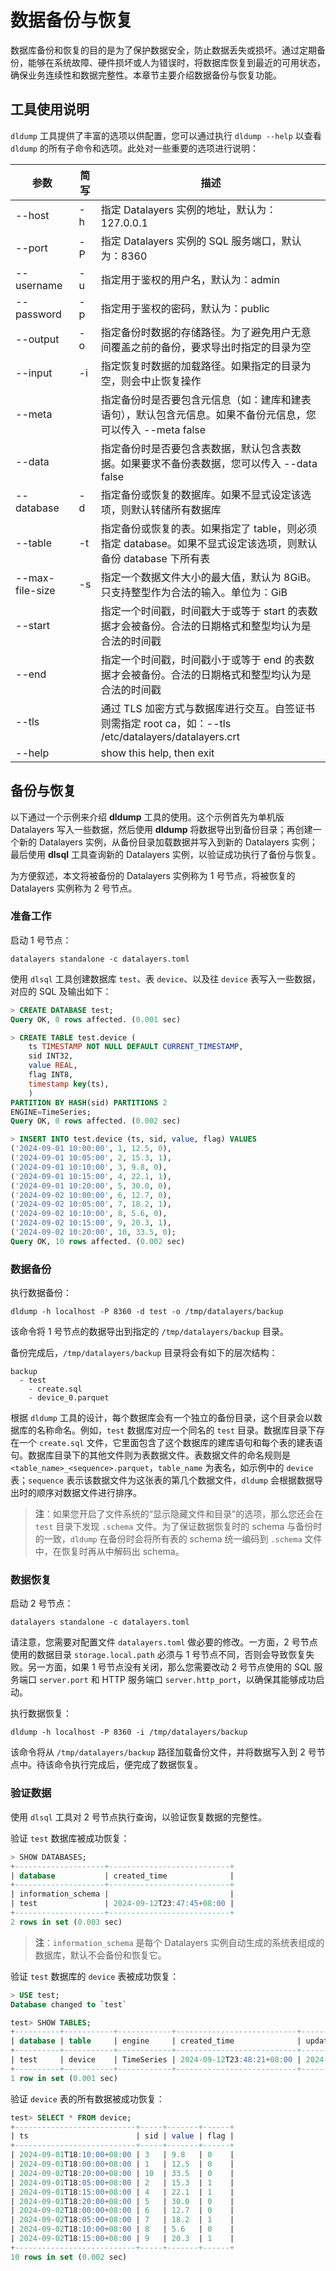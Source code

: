 # 数据备份与恢复
数据库备份和恢复的目的是为了保护数据安全，防止数据丢失或损坏。通过定期备份，能够在系统故障、硬件损坏或人为错误时，将数据库恢复到最近的可用状态，确保业务连续性和数据完整性。本章节主要介绍数据备份与恢复功能。

## 工具使用说明
`dldump` 工具提供了丰富的选项以供配置，您可以通过执行 `dldump --help` 以查看 `dldump` 的所有子命令和选项。此处对一些重要的选项进行说明：

| 参数                | 简写     | 描述                                                                                                                         |
| ----------         | -------  | --------------------------------------------------------------------------------------------------------------------------  |
| --host             | -h       | 指定 Datalayers 实例的地址，默认为：127.0.0.1                                                                                   |
| --port             | -P       | 指定 Datalayers 实例的 SQL 服务端口，默认为：8360                                                                                |
| --username         | -u       | 指定用于鉴权的用户名，默认为：admin                                                                                               |
| --password         | -p       | 指定用于鉴权的密码，默认为：public                                                                                               |
| --output           | -o       | 指定备份时数据的存储路径。为了避免用户无意间覆盖之前的备份，要求导出时指定的目录为空                                                       |
| --input            | -i       | 指定恢复时数据的加载路径。如果指定的目录为空，则会中止恢复操作                                                                         |
| --meta             |          | 指定备份时是否要包含元信息（如：建库和建表语句），默认包含元信息。如果不备份元信息，您可以传入 --meta false                                   |
| --data             |          | 指定备份时是否要包含表数据，默认包含表数据。如果要求不备份表数据，您可以传入 --data false                                                 |
| --database         | -d       | 指定备份或恢复的数据库。如果不显式设定该选项，则默认转储所有数据库                                                                       |
| --table            | -t       | 指定备份或恢复的表。如果指定了 table，则必须指定 database。如果不显式设定该选项，则默认备份 database 下所有表                               |
| --max-file-size    | -s       | 指定一个数据文件大小的最大值，默认为 8GiB。只支持整型作为合法的输入。单位为：GiB                                                         |
| --start            |          | 指定一个时间戳，时间戳大于或等于 start 的表数据才会被备份。合法的日期格式和整型均认为是合法的时间戳                                         |
| --end              |          | 指定一个时间戳，时间戳小于或等于 end 的表数据才会被备份。合法的日期格式和整型均认为是合法的时间戳                                           |
| --tls              |          | 通过 TLS 加密方式与数据库进行交互。自签证书则需指定 root ca，如：--tls /etc/datalayers/datalayers.crt                                |
| --help             |          | show this help, then exit                                                                                                    |

## 备份与恢复
以下通过一个示例来介绍 **dldump** 工具的使用。这个示例首先为单机版 Datalayers 写入一些数据，然后使用 **dldump** 将数据导出到备份目录；再创建一个新的 Datalayers 实例，从备份目录加载数据并写入到新的 Datalayers 实例；最后使用 **dlsql** 工具查询新的 Datalayers 实例，以验证成功执行了备份与恢复。

为方便叙述，本文将被备份的 Datalayers 实例称为 1 号节点，将被恢复的 Datalayers 实例称为 2 号节点。

### 准备工作
启动 1 号节点：
``` shell
datalayers standalone -c datalayers.toml
```

使用 `dlsql` 工具创建数据库 `test`、表 `device`、以及往 `device` 表写入一些数据，对应的 SQL 及输出如下：
``` sql
> CREATE DATABASE test; 
Query OK, 0 rows affected. (0.001 sec)

> CREATE TABLE test.device (
    ts TIMESTAMP NOT NULL DEFAULT CURRENT_TIMESTAMP,
    sid INT32,
    value REAL,
    flag INT8,
    timestamp key(ts),
    )
PARTITION BY HASH(sid) PARTITIONS 2
ENGINE=TimeSeries;
Query OK, 0 rows affected. (0.002 sec)

> INSERT INTO test.device (ts, sid, value, flag) VALUES
('2024-09-01 10:00:00', 1, 12.5, 0),
('2024-09-01 10:05:00', 2, 15.3, 1),
('2024-09-01 10:10:00', 3, 9.8, 0),
('2024-09-01 10:15:00', 4, 22.1, 1),
('2024-09-01 10:20:00', 5, 30.0, 0),
('2024-09-02 10:00:00', 6, 12.7, 0),
('2024-09-02 10:05:00', 7, 18.2, 1),
('2024-09-02 10:10:00', 8, 5.6, 0),
('2024-09-02 10:15:00', 9, 20.3, 1),
('2024-09-02 10:20:00', 10, 33.5, 0);
Query OK, 10 rows affected. (0.002 sec)
```

### 数据备份
执行数据备份：
``` shell
dldump -h localhost -P 8360 -d test -o /tmp/datalayers/backup
```
该命令将 1 号节点的数据导出到指定的 `/tmp/datalayers/backup` 目录。

备份完成后，`/tmp/datalayers/backup` 目录将会有如下的层次结构：
```
backup
  - test
    - create.sql
    - device_0.parquet
```
根据 `dldump` 工具的设计，每个数据库会有一个独立的备份目录，这个目录会以数据库的名称命名。例如，`test` 数据库对应一个同名的 `test` 目录。数据库目录下存在一个 `create.sql` 文件，它里面包含了这个数据库的建库语句和每个表的建表语句。数据库目录下的其他文件则为表数据文件。表数据文件的命名规则是 `<table_name>_<sequence>.parquet`，`table_name` 为表名，如示例中的 `device` 表；`sequence` 表示该数据文件为这张表的第几个数据文件，`dldump` 会根据数据导出时的顺序对数据文件进行排序。

> **注**：如果您开启了文件系统的“显示隐藏文件和目录”的选项，那么您还会在 `test` 目录下发现 `.schema` 文件。为了保证数据恢复时的 schema 与备份时的一致，`dldump` 在备份时会将所有表的 schema 统一编码到 `.schema` 文件中，在恢复时再从中解码出 schema。

### 数据恢复
启动 2 号节点：
``` shell
datalayers standalone -c datalayers.toml
```
请注意，您需要对配置文件 `datalayers.toml` 做必要的修改。一方面，2 号节点使用的数据目录 `storage.local.path` 必须与 1 号节点不同，否则会导致恢复失败。另一方面，如果 1 号节点没有关闭，那么您需要改动 2 号节点使用的 SQL 服务端口 `server.port` 和 HTTP 服务端口 `server.http_port`，以确保其能够成功启动。

执行数据恢复：
``` shell
dldump -h localhost -P 8360 -i /tmp/datalayers/backup
```
该命令将从 `/tmp/datalayers/backup` 路径加载备份文件，并将数据写入到 2 号节点中。待该命令执行完成后，便完成了数据恢复。

### 验证数据
使用 `dlsql` 工具对 2 号节点执行查询，以验证恢复数据的完整性。

验证 `test` 数据库被成功恢复：
``` sql
> SHOW DATABASES;
+--------------------+---------------------------+
| database           | created_time              |
+--------------------+---------------------------+
| information_schema |                           |
| test               | 2024-09-12T23:47:45+08:00 |
+--------------------+---------------------------+
2 rows in set (0.003 sec)
```
> **注**：`information_schema` 是每个 Datalayers 实例自动生成的系统表组成的数据库，默认不会备份和恢复它。

验证 `test` 数据库的 `device` 表被成功恢复：
``` sql
> USE test;
Database changed to `test`

test> SHOW TABLES;
+----------+-----------+------------+---------------------------+---------------------------+
| database | table     | engine     | created_time              | updated_time              |
+----------+-----------+------------+---------------------------+---------------------------+
| test     | device    | TimeSeries | 2024-09-12T23:48:21+08:00 | 2024-09-12T23:48:21+08:00 |
+----------+-----------+------------+---------------------------+---------------------------+
1 row in set (0.001 sec)
```

验证 `device` 表的所有数据被成功恢复：
``` sql
test> SELECT * FROM device; 
+---------------------------+-----+-------+------+
| ts                        | sid | value | flag |
+---------------------------+-----+-------+------+
| 2024-09-01T18:10:00+08:00 | 3   | 9.8   | 0    |
| 2024-09-01T18:00:00+08:00 | 1   | 12.5  | 0    |
| 2024-09-02T18:20:00+08:00 | 10  | 33.5  | 0    |
| 2024-09-01T18:05:00+08:00 | 2   | 15.3  | 1    |
| 2024-09-01T18:15:00+08:00 | 4   | 22.1  | 1    |
| 2024-09-01T18:20:00+08:00 | 5   | 30.0  | 0    |
| 2024-09-02T18:00:00+08:00 | 6   | 12.7  | 0    |
| 2024-09-02T18:05:00+08:00 | 7   | 18.2  | 1    |
| 2024-09-02T18:10:00+08:00 | 8   | 5.6   | 0    |
| 2024-09-02T18:15:00+08:00 | 9   | 20.3  | 1    |
+---------------------------+-----+-------+------+
10 rows in set (0.002 sec)
```

